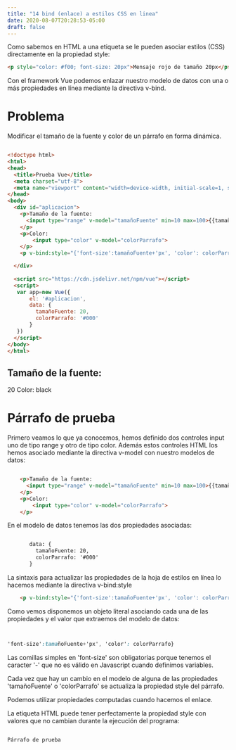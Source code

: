 ```yaml
---
title: "14 bind (enlace) a estilos CSS en linea"
date: 2020-08-07T20:28:53-05:00
draft: false
---
```


Como sabemos en HTML a una etiqueta se le pueden asociar estilos (CSS) directamente en la propiedad style:

```html
<p style="color: #f00; font-size: 20px">Mensaje rojo de tamaño 20px</p>

```

Con el framework Vue podemos enlazar nuestro modelo de datos con una o más propiedades en línea mediante la directiva v-bind.

# Problema
Modificar el tamaño de la fuente y color de un párrafo en forma dinámica.

```html

<!doctype html>
<html>
<head>
  <title>Prueba Vue</title> 
  <meta charset="utf-8">
  <meta name="viewport" content="width=device-width, initial-scale=1, shrink-to-fit=no">
</head>
<body>
  <div id="aplicacion">
    <p>Tamaño de la fuente:
      <input type="range" v-model="tamañoFuente" min=10 max=100>{{tamañoFuente}}
    </p>
    <p>Color:
        <input type="color" v-model="colorParrafo">
    </p>      
    <p v-bind:style="{'font-size':tamañoFuente+'px', 'color': colorParrafo}">Párrafo de prueba</p>

  </div>
 
  <script src="https://cdn.jsdelivr.net/npm/vue"></script>
  <script>
   var app=new Vue({
       el: '#aplicacion',
       data: { 
         tamañoFuente: 20,
         colorParrafo: '#000'
       }
   })
  </script>
</body>
</html>

```
Tamaño de la fuente:
------------------------------------------------------------------------------------------------------------------------
20
Color: black

# Párrafo de prueba

Primero veamos lo que ya conocemos, hemos definido dos controles input uno de tipo range y otro de tipo color. Además estos controles HTML los hemos asociado mediante la directiva v-model con nuestro modelos de datos:

```html

    <p>Tamaño de la fuente:
      <input type="range" v-model="tamañoFuente" min=10 max=100>{{tamañoFuente}}
    </p>
    <p>Color:
        <input type="color" v-model="colorParrafo">
    </p>     
```

En el modelo de datos tenemos las dos propiedades asociadas:

```html

       data: { 
         tamañoFuente: 20,
         colorParrafo: '#000'
       }
```
La sintaxis para actualizar las propiedades de la hoja de estilos en línea lo hacemos mediante la directiva v-bind:style

```html
    <p v-bind:style="{'font-size':tamañoFuente+'px', 'color': colorParrafo}">Párrafo de prueba</p>
```


Como vemos disponemos un objeto literal asociando cada una de las propiedades y el valor que extraemos del modelo de datos:

```css


'font-size':tamañoFuente+'px', 'color': colorParrafo}
```

Las comillas simples en 'font-size' son obligatorias porque tenemos el caracter '-' que no es válido en Javascript cuando definimos variables.

Cada vez que hay un cambio en el modelo de alguna de las propiedades 'tamañoFuente' o 'colorParrafo' se actualiza la propiedad style del párrafo.

Podemos utilizar propiedades computadas cuando hacemos el enlace.

La etiqueta HTML puede tener perfectamente la propiedad style con valores que no cambian durante la ejecución del programa:

```html

Párrafo de prueba

```


